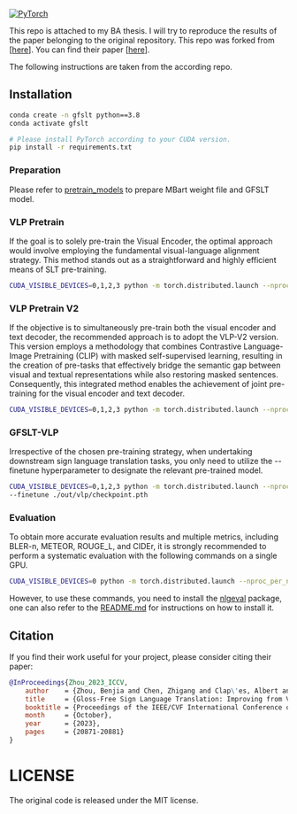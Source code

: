 <a href="https://pytorch.org/get-started/locally/"><img alt="PyTorch" src="https://img.shields.io/badge/PyTorch-ee4c2c?logo=pytorch&logoColor=white"></a> 

This repo is attached to my BA thesis. I will try to reproduce the results of the paper belonging to the original repository. This repo was forked from [[here](https://github.com/zhoubenjia/GFSLT-VLP)]. You can find their paper [[here](https://openaccess.thecvf.com/content/ICCV2023/html/Zhou_Gloss-Free_Sign_Language_Translation_Improving_from_Visual-Language_Pretraining_ICCV_2023_paper.html)].


The following instructions are taken from the according repo.

## Installation

```bash
conda create -n gfslt python==3.8
conda activate gfslt

# Please install PyTorch according to your CUDA version.
pip install -r requirements.txt
```

### Preparation
Please refer to [pretrain_models](pretrain_models/README.md) to prepare MBart weight file and GFSLT model.

### VLP Pretrain

If the goal is to solely pre-train the Visual Encoder, the optimal approach would involve employing the fundamental visual-language alignment strategy. This method stands out as a straightforward and highly efficient means of SLT pre-training.

```bash
CUDA_VISIBLE_DEVICES=0,1,2,3 python -m torch.distributed.launch --nproc_per_node=4 --master_port=1236 --use_env train_vlp.py --batch-size 4 --epochs 80 --opt sgd --lr 0.01 --output_dir out/vlp  
```

### VLP Pretrain V2
If the objective is to simultaneously pre-train both the visual encoder and text decoder, the recommended approach is to adopt the VLP-V2 version. This version employs a methodology that combines Contrastive Language-Image Pretraining (CLIP) with masked self-supervised learning, resulting in the creation of pre-tasks that effectively bridge the semantic gap between visual and textual representations while also restoring masked sentences. Consequently, this integrated method enables the achievement of joint pre-training for the visual encoder and text decoder.
```bash
CUDA_VISIBLE_DEVICES=0,1,2,3 python -m torch.distributed.launch --nproc_per_node=4 --master_port=1236 --use_env train_vlp_v2.py --batch-size 4 --epochs 80 --opt sgd --lr 0.01 --output_dir out/vlp_v2 --training-refurbish True --noise-rate 0.15 --noise-type omit_last --random-shuffle False  
```

### GFSLT-VLP
Irrespective of the chosen pre-training strategy, when undertaking downstream sign language translation tasks, 
you only need to utilize the --finetune hyperparameter to designate the relevant pre-trained model.
```bash
CUDA_VISIBLE_DEVICES=0,1,2,3 python -m torch.distributed.launch --nproc_per_node=4 --master_port=1236 --use_env train_slt.py --batch-size 2 --epochs 200 --opt sgd --lr 0.01 --output_dir out/Gloss-Free \
--finetune ./out/vlp/checkpoint.pth 
```

### Evaluation
To obtain more accurate evaluation results and multiple metrics, including BLER-n, METEOR, ROUGE_L, and CIDEr, it is strongly recommended to perform a systematic evaluation with the following commands on a single GPU. 
```bash
CUDA_VISIBLE_DEVICES=0 python -m torch.distributed.launch --nproc_per_node=1 --master_port=1236 --use_env train_slt.py --batch-size 2 --epochs 200 --opt sgd --lr 0.01 --output_dir out/Gloss-Free --resume out/Gloss-Free/best_checkpoint.pth --eval 
```
However, to use these commands, you need to install the [nlgeval](https://github.com/Maluuba/nlg-eval) package, one can also refer to the [README.md](./metrics/README.md) for instructions on how to install it.

## Citation

If you find their work useful for your project, please consider citing their paper:

```bibtex
@InProceedings{Zhou_2023_ICCV,
    author    = {Zhou, Benjia and Chen, Zhigang and Clap\'es, Albert and Wan, Jun and Liang, Yanyan and Escalera, Sergio and Lei, Zhen and Zhang, Du},
    title     = {Gloss-Free Sign Language Translation: Improving from Visual-Language Pretraining},
    booktitle = {Proceedings of the IEEE/CVF International Conference on Computer Vision (ICCV)},
    month     = {October},
    year      = {2023},
    pages     = {20871-20881}
}
```

# LICENSE
The original code is released under the MIT license.
